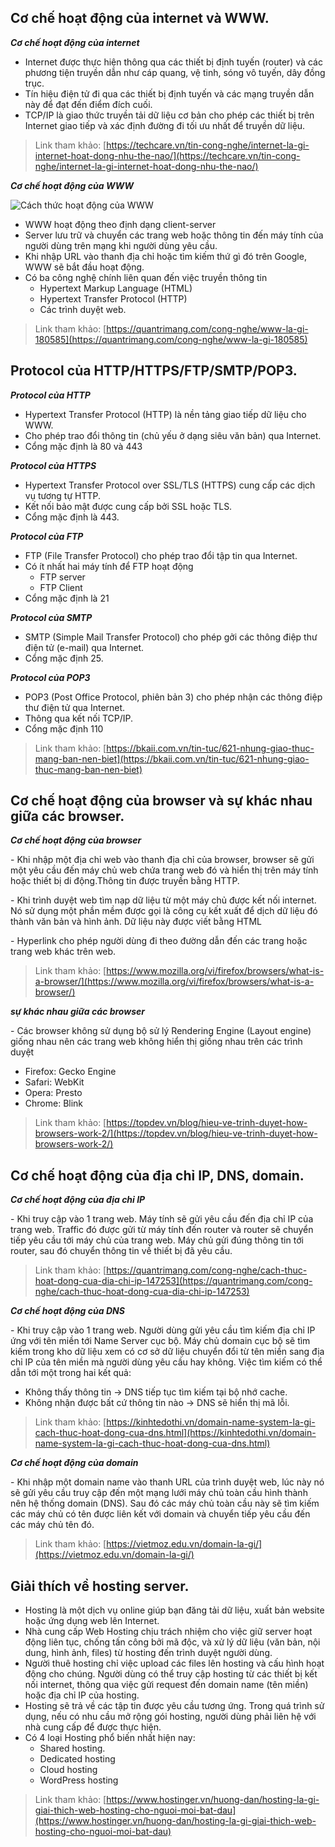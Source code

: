 ## Cơ chế hoạt động của internet và WWW.
***Cơ chế hoạt động của internet***
 * Internet được thực hiện thông qua các thiết bị định tuyến (router) và các phương tiện truyền dẫn như cáp quang, vệ tinh, sóng vô tuyến, dây đồng trục.
 * Tín hiệu điện tử đi qua các thiết bị định tuyến và các mạng truyền dẫn này để đạt đến điểm đích cuối.
 * TCP/IP là giao thức truyền tải dữ liệu cơ bản cho phép các thiết bị trên Internet giao tiếp và xác định đường đi tối ưu nhất để truyền dữ liệu.
>Link tham khảo:
[https://techcare.vn/tin-cong-nghe/internet-la-gi-internet-hoat-dong-nhu-the-nao/](https://techcare.vn/tin-cong-nghe/internet-la-gi-internet-hoat-dong-nhu-the-nao/)

***Cơ chế hoạt động của WWW***

  ![Cách thức hoạt động của WWW](https://st.quantrimang.com/photos/image/2021/04/17/www-la-gi-2.jpg)
  * WWW hoạt động theo định dạng client-server
  * Server lưu trữ và chuyển các trang web hoặc thông tin đến máy tính của người dùng trên mạng khi người dùng yêu cầu.
  * Khi nhập URL vào thanh địa chỉ hoặc tìm kiếm thứ gì đó trên Google, WWW sẽ bắt đầu hoạt động.
  * Có ba công nghệ chính liên quan đến việc truyền thông tin
    - Hypertext Markup Language (HTML)
    - Hypertext Transfer Protocol (HTTP)
    - Các trình duyệt web.
>Link tham khảo:
[https://quantrimang.com/cong-nghe/www-la-gi-180585](https://quantrimang.com/cong-nghe/www-la-gi-180585)
## Protocol của HTTP/HTTPS/FTP/SMTP/POP3.
***Protocol của HTTP***
  * Hypertext Transfer Protocol (HTTP) là nền tảng giao tiếp dữ liệu cho WWW.
  * Cho phép trao đổi thông tin (chủ yếu ở dạng siêu văn bản) qua Internet.
  * Cổng mặc định là 80 và 443

***Protocol của HTTPS***
  * Hypertext Transfer Protocol over SSL/TLS (HTTPS) cung cấp các dịch vụ tương tự HTTP.
  * Kết nối bảo mật được cung cấp bởi SSL hoặc TLS.
  * Cổng mặc định là 443.

***Protocol của FTP***
  * FTP (File Transfer Protocol) cho phép trao đổi tập tin qua Internet.
  * Có ít nhất hai máy tính để FTP hoạt động
    - FTP server
    - FTP Client
  * Cổng mặc định là 21
  
***Protocol của SMTP***
  * SMTP (Simple Mail Transfer Protocol) cho phép gởi các thông điệp thư điện tử (e-mail) qua Internet.
  * Cổng mặc định 25.

***Protocol của POP3***
  * POP3 (Post Office Protocol, phiên bản 3) cho phép nhận các thông điệp thư điện tử qua Internet.
  * Thông qua kết nối TCP/IP.
  * Cổng mặc định 110
>Link tham khảo:
[https://bkaii.com.vn/tin-tuc/621-nhung-giao-thuc-mang-ban-nen-biet](https://bkaii.com.vn/tin-tuc/621-nhung-giao-thuc-mang-ban-nen-biet)
## Cơ chế hoạt động của browser và sự khác nhau giữa các browser.
***Cơ chế hoạt động của browser***

\- Khi nhập một địa chỉ web vào thanh địa chỉ của browser, browser sẽ gửi một yêu cầu đến máy chủ web chứa trang web đó và hiển thị trên máy tính hoặc thiết bị di động.Thông tin được truyền bằng HTTP. 

\- Khi trình duyệt web tìm nạp dữ liệu từ một máy chủ được kết nối internet. Nó sử dụng một phần mềm được gọi là công cụ kết xuất để dịch dữ liệu đó thành văn bản và hình ảnh. Dữ liệu này được viết bằng HTML

\- Hyperlink cho phép người dùng đi theo đường dẫn đến các trang hoặc trang web khác trên web.
>Link tham khảo:
[https://www.mozilla.org/vi/firefox/browsers/what-is-a-browser/](https://www.mozilla.org/vi/firefox/browsers/what-is-a-browser/)

***sự khác nhau giữa các browser***

\- Các browser không sử dụng bộ sử lý Rendering Engine (Layout engine) giống nhau nên các trang web không hiển thị giống nhau trên các trình duyệt
* Firefox: Gecko Engine
* Safari: WebKit
* Opera: Presto
* Chrome: Blink
>Link tham khảo:
[https://topdev.vn/blog/hieu-ve-trinh-duyet-how-browsers-work-2/](https://topdev.vn/blog/hieu-ve-trinh-duyet-how-browsers-work-2/)

## Cơ chế hoạt động của địa chỉ IP, DNS, domain.
***Cơ chế hoạt động của địa chỉ IP***

\- Khi truy cập vào 1 trang web. Máy tính sẽ gửi yêu cầu đến địa chỉ IP của trang web. Traffic đó được gửi từ máy tính đến router và router sẽ chuyển tiếp yêu cầu tới máy chủ của trang web. Máy chủ gửi đúng thông tin tới router, sau đó chuyển thông tin về thiết bị đã yêu cầu.
>Link tham khảo:
[https://quantrimang.com/cong-nghe/cach-thuc-hoat-dong-cua-dia-chi-ip-147253](https://quantrimang.com/cong-nghe/cach-thuc-hoat-dong-cua-dia-chi-ip-147253)

***Cơ chế hoạt động của DNS***

\- Khi truy cập vào 1 trang web. Người dùng gửi yêu cầu tìm kiếm địa chỉ IP ứng với tên miền tới Name Server cục bộ. Máy chủ domain cục bộ sẽ tìm kiếm trong kho dữ liệu xem có cơ sở dữ liệu chuyển đổi từ tên miền sang địa chỉ IP của tên miền mà người dùng yêu cầu hay không. Việc tìm kiếm có thể dẫn tới một trong hai kết quả:
 * Không thấy thông tin -> DNS tiếp tục tìm kiếm tại bộ nhớ cache.
 * Không nhận được bất cứ thông tin nào -> DNS sẽ hiển thị mã lỗi.
>Link tham khảo:
[https://kinhtedothi.vn/domain-name-system-la-gi-cach-thuc-hoat-dong-cua-dns.html](https://kinhtedothi.vn/domain-name-system-la-gi-cach-thuc-hoat-dong-cua-dns.html)

***Cơ chế hoạt động của domain***

\- Khi nhập một domain name vào thanh URL của trình duyệt web, lúc này nó sẽ gửi yêu cầu truy cập đến một mạng lưới máy chủ toàn cầu hình thành nên hệ thống domain (DNS). Sau đó các máy chủ toàn cầu này sẽ tìm kiếm các máy chủ có tên được liên kết với domain và chuyển tiếp yêu cầu đến các máy chủ tên đó.
>Link tham khảo:
[https://vietmoz.edu.vn/domain-la-gi/](https://vietmoz.edu.vn/domain-la-gi/)
## Giải thích về hosting server.
  * Hosting là một dịch vụ online giúp bạn đăng tải dữ liệu, xuất bản website hoặc ứng dụng web lên Internet.
  * Nhà cung cấp Web Hosting chịu trách nhiệm cho việc giữ server hoạt động liên tục, chống tấn công bởi mã độc, và xử lý dữ liệu (văn bản, nội dung, hình ảnh, files) từ hosting đến trình duyệt người dùng.
  * Người thuê hosting chỉ việc upload các files lên hosting và cấu hình hoạt động cho chúng. Người dùng có thể truy cập hosting từ các thiết bị kết nối internet, thông qua việc gửi request đến domain name (tên miền) hoặc địa chỉ IP của hosting.
  * Hosting sẽ trả về các tập tin được yêu cầu tương ứng. Trong quá trình sử dụng, nếu có nhu cầu mở rộng gói hosting, người dùng phải liên hệ với nhà cung cấp để được thực hiện.
  * Có 4 loại Hosting phổ biến nhất hiện nay:
    - Shared hosting.
    - Dedicated hosting
    - Cloud hosting
    - WordPress hosting
>Link tham khảo:
[https://www.hostinger.vn/huong-dan/hosting-la-gi-giai-thich-web-hosting-cho-nguoi-moi-bat-dau](https://www.hostinger.vn/huong-dan/hosting-la-gi-giai-thich-web-hosting-cho-nguoi-moi-bat-dau)

















